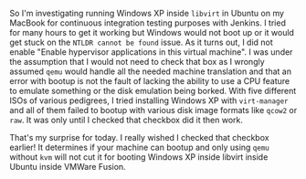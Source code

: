 So I'm investigating running Windows XP inside `libvirt` in Ubuntu on my MacBook for continuous integration testing
purposes with Jenkins. I tried for many hours to get it working but Windows would not boot up or it would get stuck
on the `NTLDR cannot be found` issue. As it turns out, I did not enable "Enable hypervisor applications in this
virtual machine". I was under the assumption that I would not need to check that box as I wrongly assumed `qemu`
would handle all the needed machine translation and that an error with bootup is not the fault of lacking the ability
to use a CPU feature to emulate something or the disk emulation being borked. With five different ISOs of various
pedigrees, I tried installing Windows XP with `virt-manager` and all of them failed to bootup with various disk image
formats like `qcow2` or `raw`. It was only until I checked that checkbox did it then work.

That's my surprise for today. I really wished I checked that checkbox earlier! It determines if your machine can
bootup and only using `qemu` without `kvm` will not cut it for booting Windows XP inside libvirt inside Ubuntu inside
VMWare Fusion.
